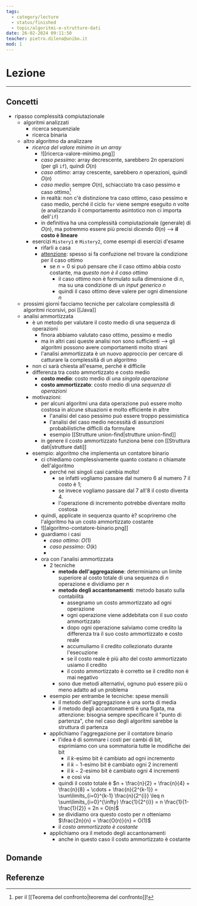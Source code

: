 ```yaml
---
tags:
  - category/lecture
  - status/finished
  - topic/algoritmi-e-strutture-dati
date: 26-02-2024 09:11:50
teacher: pietro.dilena@unibo.it
mod: 1
---
```

# Lezione
---
## Concetti
- ripasso complessità compiutazionale
	- algoritmi analizzati
		- ricerca sequenziale
		- ricerca binaria
	- altro algoritmo da analizzare
		- _ricerca del valore minimo in un array_
			- ![[ricerca-valore-minimo.png]]
			- _caso pessimo_: array decrescente, sarebbero $2n$ operazioni (per gli `if`), quindi $O(n)$
			- _caso ottimo_: array crescente, sarebbero $n$ operazioni, quindi $O(n)$
			- _caso medio_: sempre $O(n)$, schiacciato tra caso pessimo e caso ottimo[^1]
			- in realtà: non c'è distinzione tra caso ottimo, caso pessimo e caso medio, perché il ciclo `for` viene sempre eseguito $n$ volte (e analizzando il comportamento asintotico non ci importa dell'`if`)
			- in definitiva ha una complessità compiutazionale (generale) di $O(n)$, ma potremmo essere più precisi dicendo $\Theta(n)$ --> **il costo è lineare**
		- esercizi `Mistery1` e `Mistery2`, come esempi di esercizi d'esame
			- rifarli a casa
			- <u>attenzione</u>: spesso si fa confuzione nel trovare la condizione per il caso ottimo
				- se $n = 0$ si può pensare che il caso ottimo abbia costo costante, ma _questo non è il caso ottimo_
					- il caso ottimo non è formulato sulla dimensione di $n$, ma su una condizione di un _input generico_ $n$
					- quindi il caso ottimo deve valere per ogni dimensione $n$
	- prossimi giorni facciamo tecniche per calcolare complessità di algoritmi ricorsivi, poi [[Java]]
	- analisi ammortizzata
		- è un metodo per valutare il costo medio di una sequenza di operazioni
			- finora abbiamo valutato caso ottimo, pessimo e medio
			- ma in altri casi queste analisi non sono sufficienti --> gli algoritmi possono avere comportamenti molto strani
			- l'analisi ammortizzata è un nuovo approccio per cercare di catturare la complessità di un algoritmo
		- non ci sarà chiesta all'esame, perché è difficile
		- differenza tra costo ammortizzato e costo medio
			- **costo medio**: costo medio di una _singola operazione_
			- **costo ammortizzato**: costo medio di una _sequenza di operazioni_
		- motivazioni:
			- per alcuni algoritmi una data operazione può essere molto costosa in alcune situazioni e molto efficiente in altre
				- l'analisi del caso pessimo può essere troppo pessimistica
				- l'analisi del caso medio necessità di assunzioni probabilistiche difficili da formulare
				- esempio [[Strutture union-find|strutture union-find]]
			- in genere il costo ammortizzato funziona bene con [[Struttura dati|strutture dati]]
		- esempio: algoritmo che implementa un contatore binario
			- ci chiediamo complessivamente quanto costano $n$ chiamate dell'algoritmo
				- perché nei singoli casi cambia molto!
					- se infatti vogliamo passare dal numero 6 al numero 7 il costo è 1;
					- se invece vogliamo passare dal 7 all'8 il costo diventa 4.
					- l'operazione di incremento potrebbe diventare molto costosa
			- quindi, applicate in sequenza quanto è? scopriremo che l'algoritmo ha un costo ammortizzato costante
			- ![[algoritmo-contatore-binario.png]]
			- guardiamo i casi
				- _caso ottimo_: $O(1)$
				- _caso pessimo_: $O(k)$
				- 
			- ora con l'analisi ammortizzata
				- 2 tecniche
					- **metodo dell'aggregazione**: determiniamo un limite superiore al costo totale di una sequenza di $n$ operazione e dividiamo per $n$
					- **metodo degli accantonamenti**: metodo basato sulla contabilità
						- assegnamo un costo ammortizzato ad ogni operazione
						- ogni operazione viene addebitata con il suo costo ammortizzato
						- dopo ogni operazione salviamo come credito la differenza tra il suo costo ammortizzato e costo reale
						- accumuliamo il credito collezionato durante l'esecuzione
						- se il costo reale è più alto del costo ammortizzato usiamo il credito
						- il costo ammortizzato è corretto se il credito non è mai negativo
					- sono due metodi alternativi, ognuno può essere più o meno adatto ad un problema
				- esempio per entrambe le tecniche: spese mensili
					- il metodo dell'aggregazione è una sorta di media
					- il metodo degli accantonamenti è una figata, ma attenzione: bisogna sempre specificare il "punto di partenza", che nel caso degli algoritmi sarebbe la struttura di partenza
				- applichiamo l'aggregazione per il contatore binario
					- l'idea è di sommare i costi per cambi di bit, esprimiamo con una sommatoria tutte le modifiche dei bit
						- il $k$-esimo bit è cambiato ad ogni incremento
						- il $k-1$-esimo bit è cambiato ogni 2 incrementi
						- il $k-2$-esimo bit è cambiato ogni 4 incrementi
						- e così via
					- quindi il costo totale è $n + \frac{n}{2} + \frac{n}{4} + \frac{n}{8} + \cdots + \frac{n}{2^{k-1}} = \sum\limits_{i=0}^{k-1} \frac{n}{2^{i}} \leq n \sum\limits_{i=0}^{\infty} \frac{1}{2^{i}} = n \frac{1}{1-\frac{1}{2}} = 2n = O(n)$
					- se dividiamo ora questo costo per $n$ otteniamo $\frac{2n}{n} = \frac{O(n)}{n} = O(1)$
					- il _costo ammortizzato è costante_
				- applichiamo ora il metodo degli accantonamenti
					- anche in questo caso il costo ammortizzato è costante

## Domande

## Referenze
[^1]: per il [[Teorema del confronto|teorema del confronto]]!